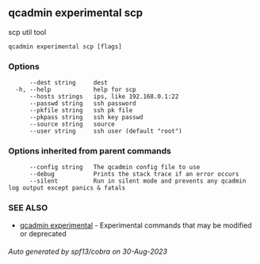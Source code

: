 ## qcadmin experimental scp

scp util tool

```
qcadmin experimental scp [flags]
```

### Options

```
      --dest string     dest
  -h, --help            help for scp
      --hosts strings   ips, like 192.168.0.1:22
      --passwd string   ssh password
      --pkfile string   ssh pk file
      --pkpass string   ssh key passwd
      --source string   source
      --user string     ssh user (default "root")
```

### Options inherited from parent commands

```
      --config string   The qcadmin config file to use
      --debug           Prints the stack trace if an error occurs
      --silent          Run in silent mode and prevents any qcadmin log output except panics & fatals
```

### SEE ALSO

* [qcadmin experimental](qcadmin_experimental.md)	 - Experimental commands that may be modified or deprecated

###### Auto generated by spf13/cobra on 30-Aug-2023
